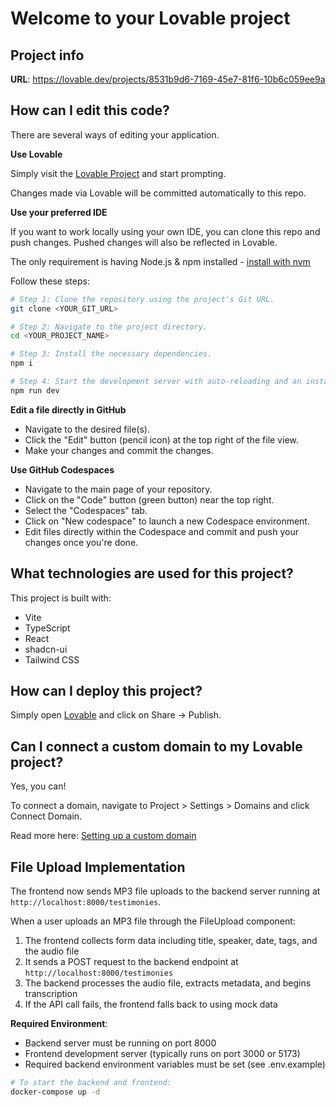 # Welcome to your Lovable project

## Project info

**URL**: https://lovable.dev/projects/8531b9d6-7169-45e7-81f6-10b6c059ee9a

## How can I edit this code?

There are several ways of editing your application.

**Use Lovable**

Simply visit the [Lovable Project](https://lovable.dev/projects/8531b9d6-7169-45e7-81f6-10b6c059ee9a) and start prompting.

Changes made via Lovable will be committed automatically to this repo.

**Use your preferred IDE**

If you want to work locally using your own IDE, you can clone this repo and push changes. Pushed changes will also be reflected in Lovable.

The only requirement is having Node.js & npm installed - [install with nvm](https://github.com/nvm-sh/nvm#installing-and-updating)

Follow these steps:

```sh
# Step 1: Clone the repository using the project's Git URL.
git clone <YOUR_GIT_URL>

# Step 2: Navigate to the project directory.
cd <YOUR_PROJECT_NAME>

# Step 3: Install the necessary dependencies.
npm i

# Step 4: Start the development server with auto-reloading and an instant preview.
npm run dev
```

**Edit a file directly in GitHub**

- Navigate to the desired file(s).
- Click the "Edit" button (pencil icon) at the top right of the file view.
- Make your changes and commit the changes.

**Use GitHub Codespaces**

- Navigate to the main page of your repository.
- Click on the "Code" button (green button) near the top right.
- Select the "Codespaces" tab.
- Click on "New codespace" to launch a new Codespace environment.
- Edit files directly within the Codespace and commit and push your changes once you're done.

## What technologies are used for this project?

This project is built with:

- Vite
- TypeScript
- React
- shadcn-ui
- Tailwind CSS

## How can I deploy this project?

Simply open [Lovable](https://lovable.dev/projects/8531b9d6-7169-45e7-81f6-10b6c059ee9a) and click on Share -> Publish.

## Can I connect a custom domain to my Lovable project?

Yes, you can!

To connect a domain, navigate to Project > Settings > Domains and click Connect Domain.

Read more here: [Setting up a custom domain](https://docs.lovable.dev/tips-tricks/custom-domain#step-by-step-guide)

## File Upload Implementation

The frontend now sends MP3 file uploads to the backend server running at `http://localhost:8000/testimonies`. 

When a user uploads an MP3 file through the FileUpload component:

1. The frontend collects form data including title, speaker, date, tags, and the audio file
2. It sends a POST request to the backend endpoint at `http://localhost:8000/testimonies`
3. The backend processes the audio file, extracts metadata, and begins transcription
4. If the API call fails, the frontend falls back to using mock data

**Required Environment**:
- Backend server must be running on port 8000
- Frontend development server (typically runs on port 3000 or 5173)
- Required backend environment variables must be set (see .env.example)

```bash
# To start the backend and frontend:
docker-compose up -d
```
